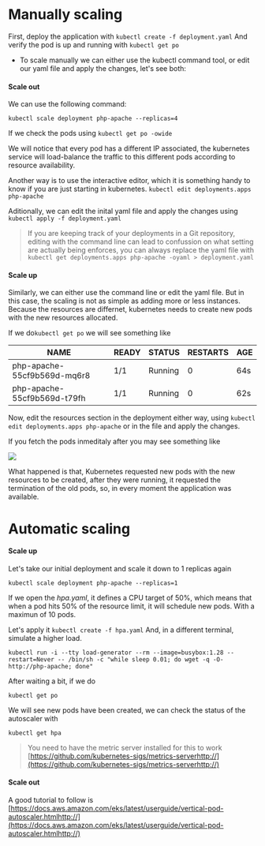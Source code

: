 # Manually scaling

First, deploy the application with 
`kubectl create -f deployment.yaml`
And verify the pod is up and running with 
`kubectl get po`

- To scale manually we can either use the kubectl command tool, or edit our yaml file and apply the changes, let's see both:

#### Scale out

We can use the following command:

`kubectl scale deployment php-apache --replicas=4`

If we check the pods using 
`kubectl get po -owide`

We will notice that every pod has a different IP associated, the kubernetes service will load-balance the traffic to this different pods according to resource availability.

Another way is to use the interactive editor, which it is something handy to know if you are just starting in kubernetes.
`kubectl edit deployments.apps php-apache`

Aditionally, we can edit the inital yaml file and apply the changes using
`kubectl apply -f deployment.yaml`

>If you are keeping track of your deployments in a Git repository, editing with the command line can lead to confussion on what setting are actually being enforces, you can always replace the yaml file with `kubectl get deployments.apps php-apache -oyaml > deployment.yaml`

#### Scale up

Similarly, we can either use the command line or edit the yaml file. But in this case, the scaling is not as simple as adding more or less instances. Because the resources are differnet, kubernetes needs to create new pods with the new resources allocated. 

If we do`kubectl get po` we will see something like

| NAME  | READY   | STATUS   | RESTARTS | AGE | 
| ------------ | ------------ | ------------ | ------------ | ------------ |
| php-apache-55cf9b569d-mq6r8  | 1/1  |  Running |  0 | 64s|
|  php-apache-55cf9b569d-t79fh | 1/1  | Running |  0 | 62s|


Now, edit the resources section in the deployment either way, using `kubectl edit deployments.apps php-apache` or in the file and apply the changes.

If you fetch the pods inmeditaly after you may see something like

![](https://i.imgur.com/KCpNLFA.png)

What happened is that, Kubernetes requested new pods with the new resources to be created, after they were running, it requested the termination of the old pods, so, in every moment the application was available.


# Automatic scaling

#### Scale up

Let's take our initial deployment and scale it down to 1 replicas again

`kubectl scale deployment php-apache --replicas=1`

If we open the *hpa.yaml*, it defines a CPU target of 50%, which means that when a pod hits 50% of the resource limit, it will schedule new pods. With a maximun of 10 pods.

Let's apply it
`kubectl create -f hpa.yaml`
And, in a different terminal, simulate a higher load.

`kubectl run -i --tty load-generator --rm --image=busybox:1.28 --restart=Never -- /bin/sh -c "while sleep 0.01; do wget -q -O- http://php-apache; done"`

After waiting a bit, if we do

`kubectl get po`

We will see new pods have been created, we can check the status of the autoscaler with 

`kubectl get hpa`

> You need to have the metric server installed for this to work [https://github.com/kubernetes-sigs/metrics-serverhttp://](https://github.com/kubernetes-sigs/metrics-serverhttp://)

#### Scale out

A good tutorial to follow is [https://docs.aws.amazon.com/eks/latest/userguide/vertical-pod-autoscaler.htmlhttp://](https://docs.aws.amazon.com/eks/latest/userguide/vertical-pod-autoscaler.htmlhttp://)